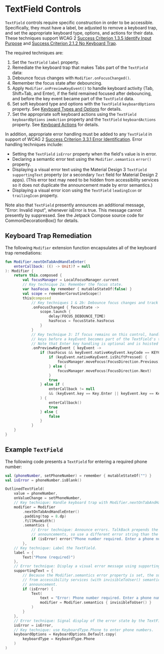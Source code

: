 # TextField Controls
`TextField` controls require specific construction in order to be accessible. Specifically, they must have a label, be adjusted to remove a keyboard trap, and set the appropriate keyboard type, options, and actions for their data. These techniques support WCAG 2 [Success Criterion 1.3.5 Identify Input Purpose](https://www.w3.org/TR/WCAG21/#identify-input-purpose) and [Success Criterion 2.1.2 No Keyboard Trap](https://www.w3.org/TR/WCAG21/#no-keyboard-trap).

The required techniques are:

1. Set the `TextField` `label` property.
2. Remediate the keyboard trap that makes Tabs part of the `TextField` data:
  1. Debounce focus changes with `Modifier.onFocusChanged()`.
  2. Remember the focus state after debouncing.
  3. Apply `Modifier.onPreviewKeyEvent()` to handle keyboard activity (Tab, Shift+Tab, and Enter), if the field remained focused after debouncing, and before the key event became part of the `TextField` data.
3. Set soft keyboard type and options with the `TextField` `keyboardOptions` property. See [Keyboard Types and Options](../interactions/KeyboardTypes.md) for details.
4. Set the appropriate soft keyboard actions using the `TextField` `keyboardOptions` `imeAction` property and the `TextField` `keyboardActions` property. See [Keyboard Actions](../interactions/KeyboardActions.md) for details.

In addition, appropriate error handling must be added to any `TextField` in support of WCAG 2 [Success Criterion 3.3.1 Error Identification](https://www.w3.org/TR/WCAG21/#error-identification). Error handling techniques include:

* Setting the `TextField` `isError` property when the field's value is in error.
* Declaring a semantic error text using the `Modifier.semantics` `error()` property.
* Displaying a visual error text using the Material Design 3 `TextField` `supportingText` property (or a secondary `Text` field for Material Design 2 apps). (This error text may need to be hidden from accessibility services so it does not duplicate the announcement made by error semantics.)
* Displaying a visual error icon using the `TextField` `leadingIcon` or `trailingIcon` property.

Note also that `TextField` presently announces an additional message, "Error: Invalid input", whenever isError is true. This message cannot presently by suppressed. See the Jetpack Compose source code for CommonDecorationBox() for details.

## Keyboard Trap Remediation
The following `Modifier` extension function encapsulates all of the keyboard trap remediations:

```kotlin
fun Modifier.nextOnTabAndHandleEnter(
    enterCallback: (() -> Unit)? = null
): Modifier {
    return this.composed {
        val focusManager = LocalFocusManager.current
        // Key technique 2a: Remember the focus state.
        var hasFocus by remember { mutableStateOf(false) }
        val scope = rememberCoroutineScope()
        this@composed
            // Key techniques 1 & 2b: Debounce focus changes and track the focus state.
            .onFocusChanged { focusState ->
                scope.launch {
                    delay(FOCUS_DEBOUNCE_TIME)
                    hasFocus = focusState.hasFocus
                }
            }
            // Key technique 3: If focus remains on this control, handle Tab, Shift+Tab, and Enter 
            // keys before a keyEvent becomes part of the TextField's text data.
            // Note that Enter key handling is optional and is hoisted to the caller's context.
            .onPreviewKeyEvent { keyEvent ->
                if (hasFocus && keyEvent.nativeKeyEvent.keyCode == KEYCODE_TAB) {
                    if (keyEvent.nativeKeyEvent.isShiftPressed) {
                        focusManager.moveFocus(FocusDirection.Previous)
                    } else {
                        focusManager.moveFocus(FocusDirection.Next)
                    }
                    true
                } else if (
                    enterCallback != null
                    && (keyEvent.key == Key.Enter || keyEvent.key == Key.NumPadEnter)
                ) {
                    enterCallback()
                    true
                } else {
                    false
                }
            }
    }
}
```

## Example `TextField`

The following code presents a `TextField` for entering a required phone number:

```kotlin
val (phoneNumber, setPhoneNumber) = remember { mutableStateOf("") }
val isError = phoneNumber.isBlank()

OutlinedTextField(
    value = phoneNumber,
    onValueChange = setPhoneNumber,
    // Key technique: Handle keyboard trap with Modifier.nextOnTabAndHandleEnter().
    modifier = Modifier
        .nextOnTabAndHandleEnter()
        .padding(top = 8.dp)
        .fillMaxWidth()
        .semantics {
            // Error technique: Announce errors. TalkBack prepends the text "Error: " to the
            // announcements, so use a different error string than the supportingText.
            if (isError) error("Phone number required. Enter a phone number.")
        },
    // Key technique: Label the TextField.
    label = {
        Text("Phone (required)")
    },
    // Error technique: Display a visual error message using supportingText.
    supportingText = {
        // Because the Modifier.semantics error property is set, the supportingText must be hidden 
        // from accessibility services (with invisibleToUser() semantics) to prevent a duplicate 
        // announcement.
        if (isError) {
            Text(
                text = "Error: Phone number required. Enter a phone number.",
                modifier = Modifier.semantics { invisibleToUser() }
            )
        }
    },
    // Error technique: Signal display of the error state by the TextField.
    isError = isError,
    // Key technique: use KeyboardType.Phone to enter phone numbers.
    keyboardOptions = KeyboardOptions.Default.copy(
        keyboardType = KeyboardType.Phone
    )
)
```
